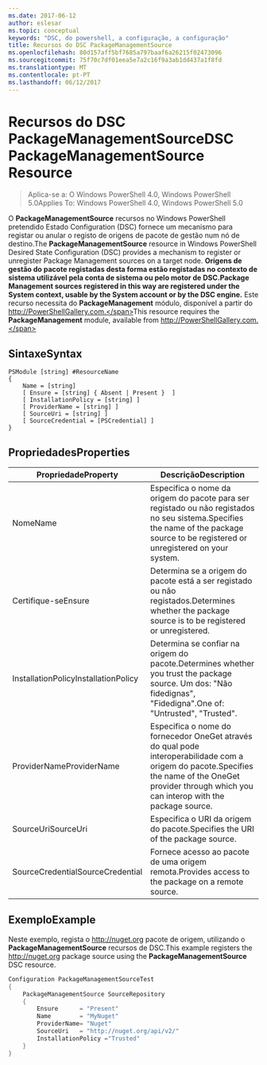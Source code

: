 ```yaml
---
ms.date: 2017-06-12
author: eslesar
ms.topic: conceptual
keywords: "DSC, do powershell, a configuração, a configuração"
title: Recursos do DSC PackageManagementSource
ms.openlocfilehash: 80d157aff5bf7685a797baaf6a26215f02473096
ms.sourcegitcommit: 75f70c7df01eea5e7a2c16f9a3ab1dd437a1f8fd
ms.translationtype: MT
ms.contentlocale: pt-PT
ms.lasthandoff: 06/12/2017
---
```

# <a name="dsc-packagemanagementsource-resource"></a><span data-ttu-id="31678-103">Recursos do DSC PackageManagementSource</span><span class="sxs-lookup"><span data-stu-id="31678-103">DSC PackageManagementSource Resource</span></span>

> <span data-ttu-id="31678-104">Aplica-se a: O Windows PowerShell 4.0, Windows PowerShell 5.0</span><span class="sxs-lookup"><span data-stu-id="31678-104">Applies To: Windows PowerShell 4.0, Windows PowerShell 5.0</span></span>

<span data-ttu-id="31678-105">O **PackageManagementSource** recursos no Windows PowerShell pretendido Estado Configuration (DSC) fornece um mecanismo para registar ou anular o registo de origens de pacote de gestão num nó de destino.</span><span class="sxs-lookup"><span data-stu-id="31678-105">The **PackageManagementSource** resource in Windows PowerShell Desired State Configuration (DSC) provides a mechanism to register or unregister Package Management sources on a target node.</span></span> <span data-ttu-id="31678-106">**Origens de gestão do pacote registadas desta forma estão registadas no contexto de sistema utilizável pela conta de sistema ou pelo motor de DSC.**</span><span class="sxs-lookup"><span data-stu-id="31678-106">**Package Management sources registered in this way are registered under the System context, usable by the System account or by the DSC engine.**</span></span> <span data-ttu-id="31678-107">Este recurso necessita do **PackageManagement** módulo, disponível a partir do http://PowerShellGallery.com.</span><span class="sxs-lookup"><span data-stu-id="31678-107">This resource requires the **PackageManagement** module, available from http://PowerShellGallery.com.</span></span>

## <a name="syntax"></a><span data-ttu-id="31678-108">Sintaxe</span><span class="sxs-lookup"><span data-stu-id="31678-108">Syntax</span></span>

```
PSModule [string] #ResourceName
{
    Name = [string]
    [ Ensure = [string] { Absent | Present }  ]
    [ InstallationPolicy = [string] ]
    [ ProviderName = [string] ]
    [ SourceUri = [string] ]
    [ SourceCredential = [PSCredential] ]
}
```

## <a name="properties"></a><span data-ttu-id="31678-109">Propriedades</span><span class="sxs-lookup"><span data-stu-id="31678-109">Properties</span></span>
|  <span data-ttu-id="31678-110">Propriedade</span><span class="sxs-lookup"><span data-stu-id="31678-110">Property</span></span>  |  <span data-ttu-id="31678-111">Descrição</span><span class="sxs-lookup"><span data-stu-id="31678-111">Description</span></span>   | 
|---|---| 
| <span data-ttu-id="31678-112">Nome</span><span class="sxs-lookup"><span data-stu-id="31678-112">Name</span></span>| <span data-ttu-id="31678-113">Especifica o nome da origem do pacote para ser registado ou não registados no seu sistema.</span><span class="sxs-lookup"><span data-stu-id="31678-113">Specifies the name of the package source to be registered or unregistered on your system.</span></span>| 
| <span data-ttu-id="31678-114">Certifique-se</span><span class="sxs-lookup"><span data-stu-id="31678-114">Ensure</span></span>| <span data-ttu-id="31678-115">Determina se a origem do pacote está a ser registado ou não registados.</span><span class="sxs-lookup"><span data-stu-id="31678-115">Determines whether the package source is to be registered or unregistered.</span></span>| 
| <span data-ttu-id="31678-116">InstallationPolicy</span><span class="sxs-lookup"><span data-stu-id="31678-116">InstallationPolicy</span></span>| <span data-ttu-id="31678-117">Determina se confiar na origem do pacote.</span><span class="sxs-lookup"><span data-stu-id="31678-117">Determines whether you trust the package source.</span></span> <span data-ttu-id="31678-118">Um dos: "Não fidedignas", "Fidedigna".</span><span class="sxs-lookup"><span data-stu-id="31678-118">One of: "Untrusted", "Trusted".</span></span>| 
| <span data-ttu-id="31678-119">ProviderName</span><span class="sxs-lookup"><span data-stu-id="31678-119">ProviderName</span></span>| <span data-ttu-id="31678-120">Especifica o nome do fornecedor OneGet através do qual pode interoperabilidade com a origem do pacote.</span><span class="sxs-lookup"><span data-stu-id="31678-120">Specifies the name of the OneGet provider through which you can interop with the package source.</span></span>| 
| <span data-ttu-id="31678-121">SourceUri</span><span class="sxs-lookup"><span data-stu-id="31678-121">SourceUri</span></span>| <span data-ttu-id="31678-122">Especifica o URI da origem do pacote.</span><span class="sxs-lookup"><span data-stu-id="31678-122">Specifies the URI of the package source.</span></span>| 
| <span data-ttu-id="31678-123">SourceCredential</span><span class="sxs-lookup"><span data-stu-id="31678-123">SourceCredential</span></span>| <span data-ttu-id="31678-124">Fornece acesso ao pacote de uma origem remota.</span><span class="sxs-lookup"><span data-stu-id="31678-124">Provides access to the package on a remote source.</span></span>| 

## <a name="example"></a><span data-ttu-id="31678-125">Exemplo</span><span class="sxs-lookup"><span data-stu-id="31678-125">Example</span></span>

<span data-ttu-id="31678-126">Neste exemplo, regista o http://nuget.org pacote de origem, utilizando o **PackageManagementSource** recursos de DSC.</span><span class="sxs-lookup"><span data-stu-id="31678-126">This example registers the http://nuget.org package source using the **PackageManagementSource** DSC resource.</span></span>

```powershell
Configuration PackageManagementSourceTest
{    
    PackageManagementSource SourceRepository
    {
        Ensure      = "Present" 
        Name        = "MyNuget" 
        ProviderName= "Nuget" 
        SourceUri   = "http://nuget.org/api/v2/"   
        InstallationPolicy ="Trusted" 
    }
}
```

